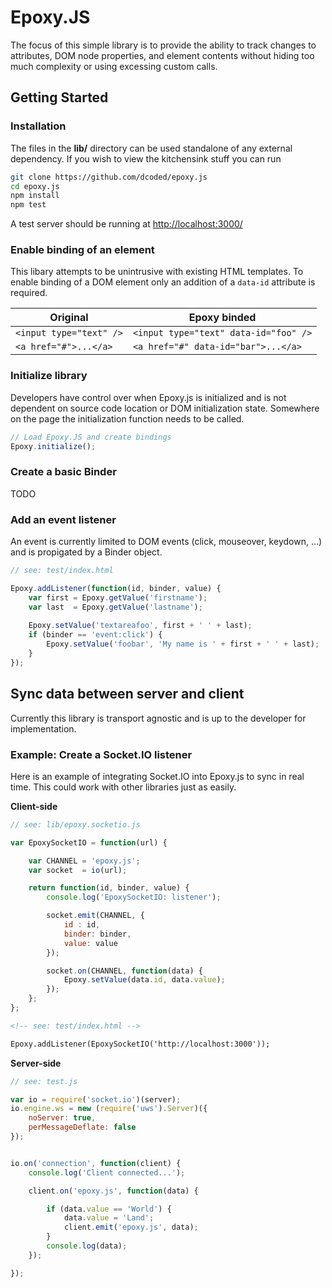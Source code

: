 # Epoxy.JS
The focus of this simple library is to provide the ability to track changes to attributes, DOM node properties, and element contents without hiding too much complexity or using  excessing custom calls.

## Getting Started

### Installation

The files in the **lib/** directory can be used standalone of any external dependency.  If you wish to view the kitchensink stuff you can run

```bash
git clone https://github.com/dcoded/epoxy.js
cd epoxy.js
npm install
npm test
```

A test server should be running at [http://localhost:3000/](http://localhost:3000/)

### Enable binding of an element
This libary attempts to be unintrusive with existing HTML templates. To enable binding of a DOM element only an addition of a `data-id` attribute is required.

Original | Epoxy binded
------ | ---------------------
```<input type="text" />``` | ```<input type="text" data-id="foo" />```
```<a href="#">...</a>``` | ```<a href="#" data-id="bar">...</a>```


### Initialize library

Developers have control over when Epoxy.js is initialized and is not dependent on source code location or DOM initialization state. Somewhere on the page the initialization function needs to be called.

```javascript
// Load Epoxy.JS and create bindings
Epoxy.initialize();
``` 

### Create a basic Binder
TODO


### Add an event listener
An event is currently limited to DOM events (click, mouseover, keydown, ...) and is propigated by a Binder object.

```javascript
// see: test/index.html

Epoxy.addListener(function(id, binder, value) {
    var first = Epoxy.getValue('firstname');
    var last  = Epoxy.getValue('lastname');
    
    Epoxy.setValue('textareafoo', first + ' ' + last);
    if (binder == 'event:click') {
        Epoxy.setValue('foobar', 'My name is ' + first + ' ' + last);
    }
});
```

## Sync data between server and client
Currently this library is transport agnostic and is up to the developer for implementation.

### Example: Create a Socket.IO listener
Here is an example of integrating Socket.IO into Epoxy.js to sync in real time. This could work with other libraries just as easily.


**Client-side**

```javascript
// see: lib/epoxy.socketio.js

var EpoxySocketIO = function(url) {

    var CHANNEL = 'epoxy.js';
    var socket  = io(url);

    return function(id, binder, value) {
        console.log('EpoxySocketIO: listener');

        socket.emit(CHANNEL, {
            id : id,
            binder: binder,
            value: value
        });

        socket.on(CHANNEL, function(data) {
            Epoxy.setValue(data.id, data.value);
        });
    };
};
```

```html
<!-- see: test/index.html -->

Epoxy.addListener(EpoxySocketIO('http://localhost:3000'));
```

**Server-side**

```javascript
// see: test.js

var io = require('socket.io')(server);
io.engine.ws = new (require('uws').Server)({
    noServer: true,
    perMessageDeflate: false
});


io.on('connection', function(client) {
    console.log('Client connected...');

    client.on('epoxy.js', function(data) {

        if (data.value == 'World') {
            data.value = 'Land';
            client.emit('epoxy.js', data);
        }
        console.log(data);
    });

});
```
